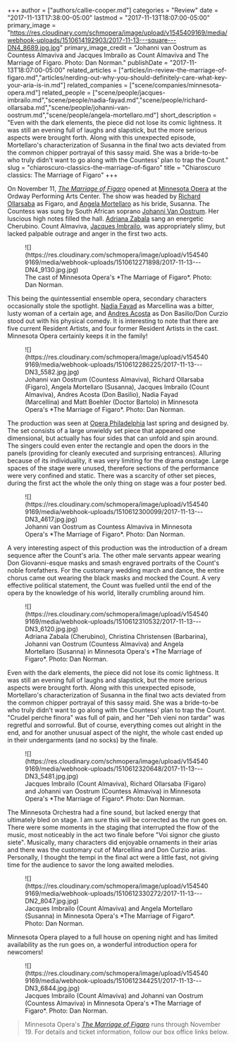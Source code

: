 +++
author = ["authors/callie-cooper.md"]
categories = "Review"
date = "2017-11-13T17:38:00-05:00"
lastmod = "2017-11-13T18:07:00-05:00"
primary_image = "https://res.cloudinary.com/schmopera/image/upload/v1545409169/media/webhook-uploads/1510614192903/2017-11-13---square---DN4_8689.jpg.jpg"
primary_image_credit = "Johanni van Oostrum as Countess Almaviva and Jacques Imbrailo as Count Almaviva and The Marriage of Figaro. Photo: Dan Norman."
publishDate = "2017-11-13T18:07:00-05:00"
related_articles = ["articles/in-review-the-marriage-of-figaro.md","articles/nerding-out-why-you-should-definitely-care-what-key-your-aria-is-in.md"]
related_companies = ["scene/companies/minnesota-opera.md"]
related_people = ["scene/people/jacques-imbrailo.md","scene/people/nadia-fayad.md","scene/people/richard-ollarsaba.md","scene/people/johanni-van-oostrum.md","scene/people/angela-mortellaro.md"]
short_description = "Even with the dark elements, the piece did not lose its comic lightness. It was still an evening full of laughs and slapstick, but the more serious aspects were brought forth. Along with this unexpected episode, Mortellaro&#039;s characterization of Susanna in the final two acts deviated from the common chipper portrayal of this sassy maid. She was a bride-to-be who truly didn&#039;t want to go along with the Countess&#039; plan to trap the Count."
slug = "chiaroscuro-classics-the-marriage-of-figaro"
title = "Chiaroscuro classics: The Marriage of Figaro"
+++

On November 11, [*The Marriage of Figaro*](http://www.mnopera.org/season/2017-2018/the-marriage-of-figaro/) opened at [Minnesota Opera](/scene/companies/minnesota-opera/) at the Ordway Performing Arts Center. The show was headed by [Richard Ollarsaba](/scene/people/richard-ollarsaba/) as Figaro, and [Angela Mortellaro](/scene/people/angela-mortellaro/) as his bride, Susanna. The Countess was sung by South African soprano [Johanni Van Oostrum](/scene/people/johanni-van-oostrum/). Her luscious high notes filled the hall.  [Adriana Zabala](http://www.mnopera.org/biography/adriana-zabala-2/) sang an energetic Cherubino. Count Almaviva, [Jacques Imbrailo](/scene/people/jacques-imbrailo/), was appropriately slimy, but lacked palpable outrage and anger in the first two acts.

<figure data-type="image">
![](https://res.cloudinary.com/schmopera/image/upload/v1545409169/media/webhook-uploads/1510612271898/2017-11-13---DN4_9130.jpg.jpg)
<figcaption>The cast of Minnesota Opera's *The Marriage of Figaro*. Photo: Dan Norman.</figcaption>
</figure>

This being the quintessential ensemble opera, secondary characters occasionally stole the spotlight. [Nadia Fayad](/scene/people/nadia-fayad/) as Marcellina was a bitter, lusty woman of a certain age, and [Andres Acosta](/scene/people/andres-acosta/) as Don Basilio/Don Curzio stood out with his physical comedy. It is interesting to note that there are five current Resident Artists, and four former Resident Artists in the cast. Minnesota Opera certainly keeps it in the family! 

<figure data-type="image">
![](https://res.cloudinary.com/schmopera/image/upload/v1545409169/media/webhook-uploads/1510612286225/2017-11-13---DN3_5582.jpg.jpg)
<figcaption>Johanni van Oostrum (Countess Almaviva), Richard Ollarsaba (Figaro), Angela Mortellaro (Susanna), Jacques Imbrailo (Count Almaviva), Andres Acosta (Don Basilio), Nadia Fayad (Marcellina) and Matt Boehler (Doctor Bartolo) in Minnesota Opera's *The Marriage of Figaro*. Photo: Dan Norman.</figcaption>
</figure>

The production was seen at [Opera Philadelphia](/scene/companies/opera-philadelphia/) last spring and designed by. The set consists of a large unwieldy set piece that appeared one dimensional, but actually has four sides that can unfold and spin around. The singers could even enter the rectangle and open the doors in the panels (providing for cleanly executed and surprising entrances). Alluring because of its individuality, it was very limiting for the drama onstage. Large spaces of the stage were unused, therefore sections of the performance were very confined and static. There was a scarcity of other set pieces, during the first act the whole the only thing on stage was a four poster bed.

<figure data-type="image">
![](https://res.cloudinary.com/schmopera/image/upload/v1545409169/media/webhook-uploads/1510612300099/2017-11-13---DN3_4617.jpg.jpg)
<figcaption>Johanni van Oostrum as Countess Almaviva in Minnesota Opera's *The Marriage of Figaro*. Photo: Dan Norman.</figcaption>
</figure>

A very interesting aspect of this production was the introduction of a dream sequence after the Count's aria. The other male servants appear wearing Don Giovanni-esque masks and smash engraved portraits of the Count's noble forefathers. For the customary wedding march and dance, the entire chorus came out wearing the black masks and mocked the Count. A very effective political statement, the Count was fuelled until the end of the opera by the knowledge of his world, literally crumbling around him. 

<figure data-type="image">
![](https://res.cloudinary.com/schmopera/image/upload/v1545409169/media/webhook-uploads/1510612310532/2017-11-13---DN3_6120.jpg.jpg)
<figcaption>Adriana Zabala (Cherubino), Christina Christensen (Barbarina), Johanni van Oostrum (Countess Almaviva) and Angela Mortellaro (Susanna) in Minnesota Opera's *The Marriage of Figaro*. Photo: Dan Norman.</figcaption>
</figure>

Even with the dark elements, the piece did not lose its comic lightness. It was still an evening full of laughs and slapstick, but the more serious aspects were brought forth. Along with this unexpected episode, Mortellaro's characterization of Susanna in the final two acts deviated from the common chipper portrayal of this sassy maid. She was a bride-to-be who truly didn't want to go along with the Countess' plan to trap the Count. "Crudel perche finora" was full of pain, and her "Deh vieni non tardar" was regretful and sorrowful. But of course, everything comes out alright in the end, and for another unusual aspect of the night, the whole cast ended up in their undergarments (and no socks) by the finale. 

<figure data-type="image">
![](https://res.cloudinary.com/schmopera/image/upload/v1545409169/media/webhook-uploads/1510612320648/2017-11-13---DN3_5481.jpg.jpg)
<figcaption>Jacques Imbrailo (Count Almaviva), Richard Ollarsaba (Figaro) and Johanni van Oostrum (Countess Almaviva) in Minnesota Opera's *The Marriage of Figaro*. Photo: Dan Norman.</figcaption>
</figure>

The Minnesota Orchestra had a fine sound, but lacked energy that ultimately bled on stage. I am sure this will be corrected as the run goes on. There were some moments in the staging that interrupted the flow of the music, most noticeably in the act two finale before "Voi signor che giusto siete". Musically, many characters did enjoyable ornaments in their arias and there was the customary cut of Marcellina and Don Curzio arias. Personally, I thought the tempi in the final act were a little fast, not giving time for the audience to savor the long awaited melodies.

<figure data-type="image">
![](https://res.cloudinary.com/schmopera/image/upload/v1545409169/media/webhook-uploads/1510612330272/2017-11-13---DN2_8047.jpg.jpg)
<figcaption>Jacques Imbrailo (Count Almaviva) and Angela Mortellaro (Susanna) in Minnesota Opera's *The Marriage of Figaro*. Photo: Dan Norman.</figcaption>
</figure>

Minnesota Opera played to a full house on opening night and has limited availability as the run goes on, a wonderful introduction opera for newcomers!

<figure data-type="image">
![](https://res.cloudinary.com/schmopera/image/upload/v1545409169/media/webhook-uploads/1510612344251/2017-11-13---DN3_6844.jpg.jpg)
<figcaption>Jacques Imbrailo (Count Almaviva) and Johanni van Oostrum (Countess Almaviva) in Minnesota Opera's *The Marriage of Figaro*. Photo: Dan Norman.</figcaption>
</figure>

>Minnesota Opera's [*The Marriage of Figaro*](http://www.mnopera.org/season/2017-2018/the-marriage-of-figaro/) runs through November 19. For details and ticket information, follow our box office links below.
